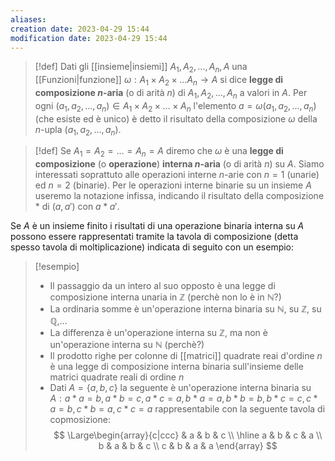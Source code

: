 ```yaml
---
aliases: 
creation date: 2023-04-29 15:44
modification date: 2023-04-29 15:44
---
```


> [!def]
> Dati gli [[insieme|insiemi]] $A_{1},A_{2},\dots ,A_{n},A$ una [[Funzioni|funzione]] $\omega : A_{1} \times A_{2} \times \dots A_{n} \to A$ si dice **legge di composizione $n$-aria** (o di arità $n$) di $A_{1},A_{2},\dots,A_{n}$ a valori in $A$. Per ogni $(a_{1},a_{2},\dots,a_{n}) \in A_{1} \times A_{2} \times \dots \times A_{n}$ l'elemento $a = \omega(a_{1},a_{2},\dots,a_{n})$ (che esiste ed è unico) è detto il risultato della composizione $\omega$ della $n$-upla ($a_{1},a_{2},\dots,a_{n}$).

> [!def]
> Se $A_{1} = A_{2} = \dots = A_{n} = A$ diremo che $\omega$ è una **legge di composizione** (o **operazione**) **interna $n$-aria** (o di arità $n$) su $A$.
> Siamo interessati soprattuto alle operazioni interne $n$-arie con $n = 1$ (unarie) ed $n = 2$ (binarie). Per le operazioni interne binarie su un insieme $A$ useremo la notazione infissa, indicando il risultato della composizione $*$ di $(a,a')$ con $a * a'$.

Se $A$ è un insieme finito i risultati di una operazione binaria interna su $A$ possono essere rappresentati tramite la tavola di composizione (detta spesso tavola di moltiplicazione) indicata di seguito con un esempio:

>[!esempio]
>- Il passaggio da un intero al suo opposto è una legge di composizione interna unaria in $\mathbb{Z}$ (perchè non lo è in $\mathbb{N}$?)
>- La ordinaria somme è un'operazione interna binaria su $\mathbb{N}$, su $\mathbb{Z}$, su $\mathbb{Q}$,...
>- La differenza è un'operazione interna su $\mathbb{Z}$, ma non è un'operazione interna su $\mathbb{N}$ (perchè?)
>- Il prodotto righe per colonne di [[matrici]] quadrate reai d'ordine $n$ è una legge di composizione interna binaria sull'insieme delle matrici quadrate reali di ordine $n$
>- Dati $A = \{ a,b,c \}$ la seguente è un'operazione interna binaria su $A: a * a = b, a * b = c, a * c = a,b*a = a, b *b = b, b*c =c, c * a = b, c * b = a, c * c = a$ rappresentabile con la seguente tavola di copmosizione:
>  $$ \Large\begin{array}{c|ccc}
> & a & b & c \\
>\hline a & b & c & a \\
>b & a & b & c \\
>c & b & a & a
>\end{array} $$
